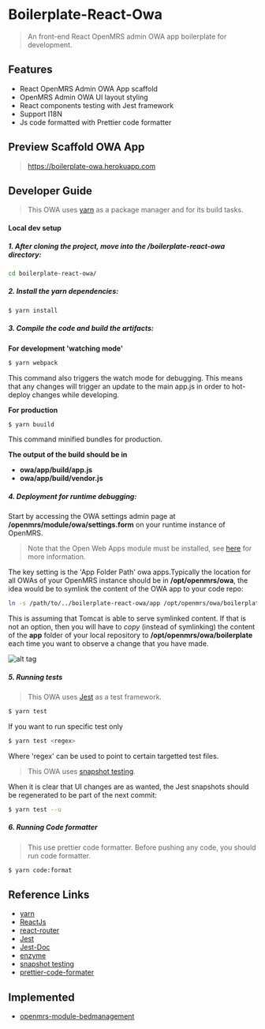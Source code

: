 # Boilerplate-React-Owa
> An front-end React OpenMRS admin OWA app boilerplate for development.

## Features
- React OpenMRS Admin OWA App scaffold
- OpenMRS Admin OWA UI layout styling
- React components testing with Jest framework
- Support I18N
- Js code formatted with Prettier code formatter

## Preview Scaffold OWA App
> https://boilerplate-owa.herokuapp.com

## Developer Guide
> This OWA uses [yarn](https://yarnpkg.com/en/) as a package manager and for its build tasks.
#### Local dev setup

##### 1. After cloning the project, move into the /boilerplate-react-owa directory:
```bash
cd boilerplate-react-owa/
```

##### 2. Install the yarn dependencies:
```bash
$ yarn install
```

##### 3. Compile the code and build the artifacts:
**For development 'watching mode'**
```bash
$ yarn webpack
```
This command also triggers the watch mode for debugging. This means that any changes will trigger an update to the main app.js in order to hot-deploy changes while developing.

**For production**
```bash
$ yarn buuild
```
This command minified bundles for production.

**The output of the build should be in**
- **owa/app/build/app.js**
- **owa/app/build/vendor.js**

##### 4. Deployment for runtime debugging:

Start by accessing the OWA settings admin page at **/openmrs/module/owa/settings.form** on your runtime instance of OpenMRS. 
> Note that the Open Web Apps module must be installed, see [here](https://wiki.openmrs.org/x/C4KIBQ) for more information.

The key setting is the 'App Folder Path' owa apps.Typically the location for all OWAs of your OpenMRS instance should be in **/opt/openmrs/owa**, the idea would be to symlink the content of the OWA app to your code repo:
```bash
ln -s /path/to/../boilerplate-react-owa/app /opt/openmrs/owa/boilerplate
```
This is assuming that Tomcat is able to serve symlinked content. 
If that is not an option, then you will have to _copy_ (instead of symlinking) the content of the **app** folder of your local repository to **/opt/openmrs/owa/boilerplate** each time you want to observe a change that you have made.

![alt tag](https://api.media.atlassian.com/file/264b5514-fa5b-4ae9-a46f-2490a22f9379/image?mode=full-fit&client=d6633dfc-4d2f-4528-97a1-804d6271f5a1&token=eyJhbGciOiJIUzI1NiJ9.eyJpc3MiOiJkNjYzM2RmYy00ZDJmLTQ1MjgtOTdhMS04MDRkNjI3MWY1YTEiLCJhY2Nlc3MiOnsidXJuOmZpbGVzdG9yZTpmaWxlOjI2NGI1NTE0LWZhNWItNGFlOS1hNDZmLTI0OTBhMjJmOTM3OSI6WyJyZWFkIl19LCJleHAiOjE1MjA1MjI4NzEsIm5iZiI6MTUyMDUxOTUxMX0.ysBbojKpj55TWZJiqEbPPpi_qzZelz-3bPx2F9s5jBg)

##### 5. Running tests
>This OWA uses [Jest](https://facebook.github.io/jest/) as a test framework.

```bash
$ yarn test
```
If you want to run specific test only
```bash
$ yarn test <regex>
```
Where 'regex' can be used to point to certain targetted test files.

>This OWA uses [snapshot testing](http://facebook.github.io/jest/docs/en/snapshot-testing.html#snapshot-testing-with-jest).

When it is clear that UI changes are as wanted, the Jest snapshots should be regenerated to be part of the next commit:
```bash
$ yarn test --u
```

##### 6. Running Code formatter
> This use prettier code formatter. Before pushing any code, you should run code formatter.
```bash
$ yarn code:format
```

## Reference Links
- [yarn](https://yarnpkg.com/en/)
- [ReactJs](https://reactjs.org/docs/react-api.html)
- [react-router](https://reacttraining.com/react-router/web/example/basic)
- [Jest](https://facebook.github.io/jest/)
- [Jest-Doc](https://facebook.github.io/jest/docs/en/getting-started.html)
- [enzyme](http://airbnb.io/enzyme/)
- [snapshot testing](http://facebook.github.io/jest/docs/en/snapshot-testing.html#snapshot-testing-with-jest)
- [prettier-code-formater](https://prettier.io/docs/en/index.html)

## Implemented
- [openmrs-module-bedmanagement](https://github.com/openmrs/openmrs-module-bedmanagement/tree/master/owa)